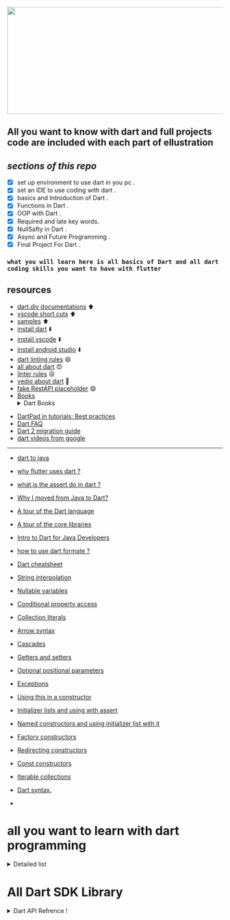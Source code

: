 <p align="center">
<img src="https://user-images.githubusercontent.com/95125518/179025235-c5a12ccc-1896-4c6c-b975-94e318e00b85.png" width="650" height="250" />
</p>

## All you want to know with dart and full projects code are included with each part of ellustration

## **_sections of this repo_**

- [x] set up environment to use dart in you pc .
- [x] set an IDE to use coding with dart .
- [x] basics and Introduction of Dart .
- [x] Functions in Dart .
- [x] OOP with Dart .
- [x] Required and late key words.
- [x] NullSafty in Dart .
- [x] Async and Future Programming .
- [x] Final Project For Dart .

### `what you will learn here is all basics of Dart and all dart coding skills you want to have with flutter`

## resources

- [dart.div documentations](https://dart.dev/guides) ⬆️
- [vscode short cuts](https://code.visualstudio.com/shortcuts/keyboard-shortcuts-windows.pdf) ⬆️
- [samples](https://dart.dev/samples) ⬆️
- [instail dart](https://dart.dev/get-dart) ⬇️
- [instail vscode](https://code.visualstudio.com/download) ⬇️
- [instail android studio](https://developer.android.com/studio?gclid=CjwKCAjw2rmWBhB4EiwAiJ0mtSiSOFKJKdV-iAZr3ML0xW7_wiYAen_eu2AdRZNeLQv_-kzu3p190xoCYoIQAvD_BwE&gclsrc=aw.ds) ⬇️
- [dart linting rules](https://github.com/dart-lang/lints) 😄
- [all about dart](https://github.com/dart-lang) 😍
- [linter rules](https://dart-lang.github.io/linter/lints/) 😝
- [vedio about dart](https://youtu.be/5F-6n_2XWR8) :movie_camera:
- [fake RestAPI placeholder](https://jsonplaceholder.typicode.com/) 😄
- [Books](https://dart.dev/resources/books)<details><summary> Dart Books </summary>
:blue_book: Quick Start Guide to Dart Programming<br>
:blue_book: <br>
:blue_book: <br>
:blue_book: <br>
:blue_book: <br>
:blue_book: <br>
</details>

- [DartPad in tutorials: Best practices](https://dart.dev/resources/dartpad-best-practices)
- [Dart FAQ](https://dart.dev/faq)
- [Dart 2 migration guide](https://dart.dev/dart-2)
- [dart videos from google ](https://dart.dev/resources/videos)

---

- [dart to java](https://developers.google.com/codelabs/from-java-to-dart#0)
- [why flutter uses dart ?](https://hackernoon.com/why-flutter-uses-dart-dd635a054ebf)
- [what is the assert do in dart ?](https://stackoverflow.com/questions/56537718/what-assert-do-in-dart)
- [Why I moved from Java to Dart?](https://hackernoon.com/why-i-moved-from-java-to-dart-8f3802b1d652)
- [A tour of the Dart language](https://dart.dev/guides/language/language-tour)
- [A tour of the core libraries](https://dart.dev/guides/libraries/library-tour)
- [Intro to Dart for Java Developers](https://codelabs.developers.google.com/codelabs/from-java-to-dart/)
- [how to use dart formate ?](https://dart.dev/tools/dart-format)
- [Dart cheatsheet](https://dart.dev/codelabs/dart-cheatsheet)
- [String interpolation](https://dart.dev/codelabs/dart-cheatsheet#string-interpolation)
- [Nullable variables](https://dart.dev/codelabs/dart-cheatsheet#nullable-variables)
- [Conditional property access](https://dart.dev/codelabs/dart-cheatsheet#conditional-property-access)
- [Collection literals](https://dart.dev/codelabs/dart-cheatsheet#collection-literals)
- [Arrow syntax](https://dart.dev/codelabs/dart-cheatsheet#arrow-syntax)
- [Cascades](https://dart.dev/codelabs/dart-cheatsheet#cascades)
- [Getters and setters](https://dart.dev/codelabs/dart-cheatsheet#getters-and-setters)
- [Optional positional parameters](https://dart.dev/codelabs/dart-cheatsheet#optional-positional-parameters)
- [Exceptions](https://dart.dev/codelabs/dart-cheatsheet#exceptions)
- [Using this in a constructor](https://dart.dev/codelabs/dart-cheatsheet#using-this-in-a-constructor)
- [Initializer lists and using with assert](https://dart.dev/codelabs/dart-cheatsheet#initializer-lists)
- [Named constructors and using initializer list with it](https://dart.dev/codelabs/dart-cheatsheet#named-constructors)
- [Factory constructors](https://dart.dev/codelabs/dart-cheatsheet#factory-constructors)
- [Redirecting constructors](https://dart.dev/codelabs/dart-cheatsheet#redirecting-constructors)
- [Const constructors](https://dart.dev/codelabs/dart-cheatsheet#const-constructors)
- [Iterable collections](https://dart.dev/codelabs/iterables)
- [Dart syntax.](https://dart.dev/samples)

-

# all you want to learn with dart programming

<details>

<summary>  Detailed list</summary>

- [ ] String interpolation
- [ ] Nullable variables
- [ ] Null-aware operators
- [ ] Conditional property access
- [ ] Collection literals
- [ ] Arrow syntax
- [ ] Cascades
- [ ] Getters and setters
- [ ] Optional positional parameters
- [ ] Named parameters
- [ ] Exceptions
- [ ] Using this in a constructor
- [ ] Initializer lists
- [ ] Named constructors
- [ ] Factory constructors
- [ ] Redirecting constructors
- [ ] Const constructors
- [ ] Operators
- [ ] Data Types and variables
- [ ] Type safety and type inference
- [ ] Const and Final
- [ ] increment and decrement
- [ ] String Operations
- [ ] Comments
- [ ] Control Flow
- [ ] The Boolean data type
- [ ] IF statement
- [ ] Ternary Conditional operator
- [ ] Variable scope
- [ ] Switch statement
- [ ] While and for loop
- [ ] ForEach loop
- [ ] Functions
- [ ] what is a Function
- [ ] parameters
- [ ] Anonymous and Named Functions
- [ ] Classes
- [ ] Classes and Objects
- [ ] serialization, Json and Cascade Notation
- [ ] Constructors
- [ ] private variables
- [ ] Getters and Setters
- [ ] Static Keyword
- [ ] Nullability
- [ ] Null safety
- [ ] Null aware operators
- [ ] Collections
- [ ] Lists
- [ ] ses
- [ ] maps
- [ ] High order methods
- [ ] Advanced Classes
- [ ] inheritance
- [ ] Abstract Classes
- [ ] Business Logic,interfaces and Factory Constructors
- [ ] implements and extends
- [ ] Mixins
- [ ] Asynchronous Programming
- [ ] Synchronous and Asynchronous
- [ ] Futures
- [ ] Async and await,try and catch
- [ ] Api and http
- [ ] Networking with dart
- [ ] Making network request part 1
- [ ] making network request part 2
- [ ] Error Handling
- [ ] Streams
- [ ] What you’ll learn
- [ ] Data Types and variable
- [ ] Control Flow
- [ ] Oop Concepts
- [ ] Functions
- [ ] Collections
- [ ] Asynchronous programming
- [ ] Networking with dart
- [ ] Error handling
- [ ] Classes
- [ ] Advanced Classes
- [ ] Nullability
- [ ] Output
- [ ] Variables Part 1
- [ ] Variables Part 2
- [ ] Type Casting
- [ ] Comments
- [ ] Operations
- [ ] Prefix and Postfix
- [ ] If Statements
- [ ] Conditional Operators
- [ ] Switch
- [ ] Loops
- [ ] Nested, Infinite Loops
- [ ] Control Statements
- [ ] Degree App.
- [ ] Input
- [ ] Exception
- [ ] Numbers Methods
- [ ] Strings Methods
- [ ] Lists
- [ ] 2D Lists
- [ ] Sets
- [ ] Maps
- [ ] Functions
- [ ] Optional, Default Parameters
- [ ] Passing array through function
- [ ] Recursion
- [ ] Exception Part 2
- [ ] Lambda Expression
- [ ] Higher-Order Functions
- [ ] Where Part 1
- [ ] Where Part 2
- [ ] Iterable, Map and Spread Operator
- [ ] Typedefs
- [ ] Introduction
- [ ] Class Object
- [ ] Constructor
- [ ] Static & this
- [ ] 32 Setter & Getter
- [ ] Inheritance & Override
- [ ] Super
- [ ] Super Constructor
- [ ] Abstract, Interface & Multi Inheritance
- [ ] Mixins
- [ ] Every Thing is Object
- [ ] Final vs Const
- [ ] Enum
- [ ] Generic
- [ ] Import and Package
- [ ] Math Library
- [ ] DateTime
- [ ] Platform
- [ ] Operator Overloading
- [ ] Polymorphism
- [ ] Lexical Closure, Callable Function
- [ ] Extension Function
- [ ] Future
- [ ] Stream
- [ ] Async / Await
- [ ] Dart Packages
- [ ] API
- [ ] File System
- [ ] Null Safety
- [ ] required & late
- [ ] Final Project
- [ ] Code Reviewing
- [ ] Linting Rules
- [ ] How to Get a Certificate
- [ ] What is Flutter
- [ ] Windows Flutter Installation
- [ ] Mac Flutter Installation
- [ ] Intro to VS Code

</details>

# All Dart SDK Library

<details><summary>  Dart API Refrence !</summary>
<br>

[:link: CORE](https://api.dart.dev/stable/2.17.6/index.html)

<details><summary>  Dart CORE !</summary>

:heavy_check_mark: [dart:async](https://api.dart.dev/stable/2.17.6/dart-async/dart-async-library.html) <br>
:heavy_check_mark: [dart:collection](https://api.dart.dev/stable/2.17.6/dart-collection/dart-collection-library.html) <br>
:heavy_check_mark: [dart:convert](https://api.dart.dev/stable/2.17.6/dart-collection/dart-collection-library.html)<br>
:heavy_check_mark: [dart:core](https://api.dart.dev/stable/2.17.6/dart-core/dart-core-library.html)<br>
:heavy_check_mark:[ dart:developer](https://api.dart.dev/stable/2.17.6/dart-developer/dart-developer-library.html)<br>
:heavy_check_mark: [dart:math](https://api.dart.dev/stable/2.17.6/dart-math/dart-math-library.html)<br>
:heavy_check_mark: [dart:typed_data](https://api.dart.dev/stable/2.17.6/dart-typed_data/dart-typed_data-library.html)<br>

</details>

[:link: VM](https://api.dart.dev/stable/2.17.6/index.html)

<details><summary>  Dart VM !</summary>

:ballot_box_with_check: [~~dart:cli~~](https://api.dart.dev/stable/2.17.6/dart-cli/dart-cli-library.html)<br>
:ballot_box_with_check: [dart:ffi](https://api.dart.dev/stable/2.17.6/dart-ffi/dart-ffi-library.html)<br>
:ballot_box_with_check: [dart:io](https://api.dart.dev/stable/2.17.6/dart-io/dart-io-library.html)<br>
:ballot_box_with_check: [dart:isolate](https://api.dart.dev/stable/2.17.6/dart-isolate/dart-isolate-library.html)<br>
:ballot_box_with_check: [dart:mirrors](https://api.dart.dev/stable/2.17.6/dart-mirrors/dart-mirrors-library.html)<br>

</details>

[:link: WEB](https://api.dart.dev/stable/2.17.6/index.html)

<details><summary>  Dart WEB!</summary>

:white_check_mark: [dart:html](https://api.dart.dev/stable/2.17.6/dart-html/dart-html-library.html) <br>
:white_check_mark: [dart:indexed_db](https://api.dart.dev/stable/2.17.6/dart-indexed_db/dart-indexed_db-library.html) <br>
:white_check_mark: [dart:js](https://api.dart.dev/stable/2.17.6/dart-js/dart-js-library.html)<br>
:white_check_mark: [dart:js_util](https://api.dart.dev/stable/2.17.6/dart-js_util/dart-js_util-library.html)<br>
:white_check_mark:[dart:svg](https://api.dart.dev/stable/2.17.6/dart-svg/dart-svg-library.html)<br>
:white_check_mark: [dart:web_audio](https://api.dart.dev/stable/2.17.6/dart-web_audio/dart-web_audio-library.html)<br>
:white_check_mark: [dart:web_gl](https://api.dart.dev/stable/2.17.6/dart-web_gl/dart-web_gl-library.html)<br>

</details>
</details>
